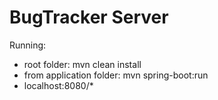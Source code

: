 # BugTracker Server

Running:

- root folder: mvn clean install
- from application folder: mvn spring-boot:run
- localhost:8080/*
